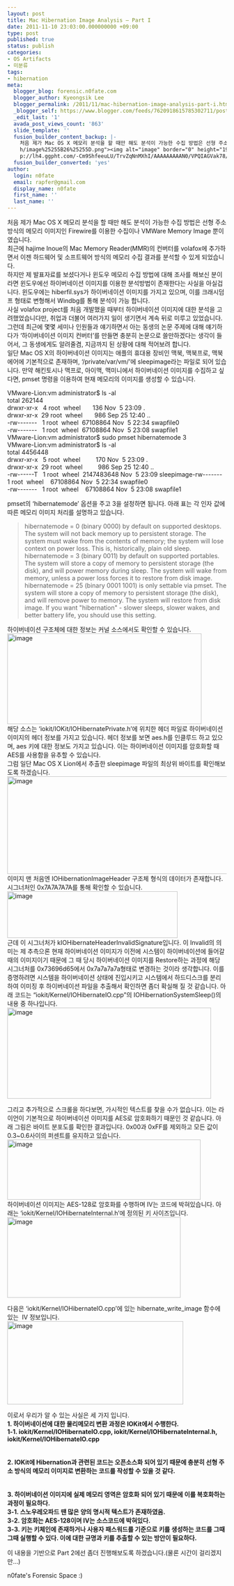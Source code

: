 ```yaml
---
layout: post
title: Mac Hibernation Image Analysis – Part I
date: 2011-11-10 23:03:00.000000000 +09:00
type: post
published: true
status: publish
categories:
- OS Artifacts
- 미분류
tags:
- hibernation
meta:
  blogger_blog: forensic.n0fate.com
  blogger_author: Kyeongsik Lee
  blogger_permalink: /2011/11/mac-hibernation-image-analysis-part-i.html
  _blogger_self: https://www.blogger.com/feeds/7620918615785302711/posts/default/3117389816454635344
  _edit_last: '1'
  avada_post_views_count: '863'
  slide_template: ''
  fusion_builder_content_backup: |-
    처음 제가 Mac OS X 메모리 분석을 할 때만 해도 분석이 가능한 수집 방법은 선형 주소 방식의 메모리 이미지인 Firewire를 이용한 수집이나 VMWare Memory Image 뿐이였습니다.<br />최근에 hajime Inoue의 Mac Memory Reader(MMR)의 컨버터를 volafox에 추가하면서 이젠 하드웨어 및 소프트웨어 방식의 메모리 수집 결과를 분석할 수 있게 되었습니다.<br />하지만 제 발표자료를 보셨다거나 윈도우 메모리 수집 방법에 대해 조사를 해보신 분이라면 윈도우에선 하이버네이션 이미지를 이용한 분석방법이 존재한다는 사실을 아실겁니다. 윈도우에는 hiberfil.sys가 하이버네이션 이미지를 가지고 있으며, 이를 크래시덤프 형태로 변형해서 Windbg를 통해 분석이 가능 합니다.<br />사실 volafox project를 처음 개발했을 때부터 하이버네이션 이미지에 대한 분석을 고려했었습니다만, 취업과 더불어 여러가지 일이 생기면서 계속 뒤로 미루고 있었습니다. 그런데 최근에 몇몇 세미나 인원들과 얘기하면서 아는 동생의 논문 주제에 대해 얘기하다가 ‘하이버네이션 이미지 컨버터’를 만들면 충분히 논문으로 쓸만하겠다는 생각이 들어서, 그 동생에게도 알려줄겸, 지금까지 된 상황에 대해 적어보려 합니다.<br />일단 Mac OS X의 하이버네이션 이미지는 애플의 휴대용 장비인 맥북, 맥북프로, 맥북에어에 기본적으로 존재하며, ‘/private/var/vm/’에 sleepimage라는 파일로 되어 있습니다. 만약 해킨토시나 맥프로, 아이맥, 맥미니에서 하이버네이션 이미지를 수집하고 싶다면, pmset 명령을 이용하여 현재 메모리의 이미지를 생성할 수 있습니다.<br /><br /><span>VMware-Lion:vm administrator$ ls -al</span><br /><span>total 262144</span><br /><span>drwxr-xr-x   4 root  wheel       136 Nov  5 23:09 .</span><br /><span>drwxr-xr-x  29 root  wheel       986 Sep 25 12:40 ..</span><br /><span>-rw-------   1 root  wheel  67108864 Nov  5 22:34 swapfile0</span><br /><span>-rw-------   1 root  wheel  67108864 Nov  5 23:08 swapfile1</span><br /><span>VMware-Lion:vm administrator$ sudo pmset hibernatemode 3</span><br /><span>VMware-Lion:vm administrator$ ls -al</span><br /><span>total 4456448</span><br /><span>drwxr-xr-x   5 root  wheel         170 Nov  5 23:09 .</span><br /><span>drwxr-xr-x  29 root  wheel         986 Sep 25 12:40 ..</span><br /><span><span>-rw------T   1 root  wheel  2147483648 Nov  5 23:09 sleepimage</span>-rw-------   1 root  wheel    67108864 Nov  5 22:34 swapfile0</span><br /><span>-rw-------   1 root  wheel    67108864 Nov  5 23:08 swapfile1</span><br /><br />pmset의 ‘hibernatemode’ 옵션을 주고 3을 설정하면 됩니다. 아래 표는 각 인자 값에 따른 메모리 이미지 처리를 설명하고 있습니다.<br /><blockquote><span>hibernatemode = 0 (binary 0000) by default on supported desktops. The system will not back memory up to persistent storage. The system must wake from the contents of memory; the system will lose context on power loss. This is, historically, plain old sleep.</span><br /><span>hibernatemode = 3 (binary 0011) by default on supported portables. The system will store a copy of memory to persistent storage (the disk), and will power memory during sleep. The system will wake from memory, unless a power loss forces it to restore from disk image.</span><br /><span>hibernatemode = 25 (binary 0001 1001) is only settable via pmset. The system will store a copy of memory to persistent storage (the disk), and will remove power to memory. The system will restore from disk image. If you want "hibernation" - slower sleeps, slower wakes, and better battery life, you should use this setting.</span></blockquote>하이버네이션 구조체에 대한 정보는 커널 소스에서도 확인할 수 있습니다.<br /><a href="http://lh6.ggpht.com/-Kh26njZsrlg/TrvZcyWruGI/AAAAAAAAAMM/gkjp4JTbSs0/s1600-h/image5.png"><img alt="image" border="0" height="208" src="http://lh6.ggpht.com/-SCHj3I3xuTI/TrvZd-Ur3sI/AAAAAAAAAMU/slxXCohl0Xk/image_thumb3.png?imgmax=800" title="image" width="446"></a><br />해당 소스는 ‘iokit/IOKit/IOHibernatePrivate.h’에 위치한 헤더 파일로 하이버네이션 이미지의 헤더 정보를 가지고 있습니다. 헤더 정보를 보면 aes.h를 인클루드 하고 있으며, aes 키에 대한 정보도 가지고 있습니다. 이는 하이버네이션 이미지를 암호화할 때 AES를 사용함을 유추할 수 있습니다.<br />그럼 일단 Mac OS X Lion에서 추출한 sleepimage 파일의 최상위 바이트를 확인해보도록 하겠습니다.<br /><a href="http://lh5.ggpht.com/-R357pzlDo-U/TrvZewtmQYI/AAAAAAAAAMY/iouMXOugwyI/s1600-h/image%25255B10%25255D.png"><img alt="image" border="0" height="224" src="http://lh6.ggpht.com/-Fnryz4xkGk4/TrvZfoMU8yI/AAAAAAAAAMg/rOcifzzPPGc/image_thumb%25255B5%25255D.png?imgmax=800" title="image" width="537"></a><br />이미지 맨 처음엔 IOHibernationImageHeader 구조체 형식의 데이터가 존재합니다. 시그너처인 0x7A7A7A7A를 통해 확인할 수 있습니다.<br /><a href="http://lh3.ggpht.com/-1Fh9AKafjks/TrvZgw9EZGI/AAAAAAAAAMs/-pSoKE2CkRk/s1600-h/image%25255B14%25255D.png"><img alt="image" border="0" height="107" src="http://lh5.ggpht.com/-0mO3yOyJDVk/TrvZiilPWFI/AAAAAAAAAM0/YQtp9WdQSiY/image_thumb%25255B7%25255D.png?imgmax=800" title="image" width="391"></a><br />근데 이 시그너처가 kIOHibernateHeaderInvalidSignature입니다. 이 Invalid의 의미는 제 추측으론 현재 하이버네이션 이미지가 이전에 시스템이 하이버네이션에 들어갈 때의 이미지이기 때문에 그 때 당시 하이버네이션 이미지를 Restore하는 과정에 해당 시그너처를 0x73696d65에서 0x7a7a7a7a형태로 변경하는 것이라 생각합니다. 이를 증명하려면 시스템을 하이버네이션 상태에 진입시키고 시스템에서 하드디스크를 분리하여 이미징 후 하이버네이션 파일을 추출해서 확인하면 좀더 확실해 질 것 같습니다. 아래 코드는 “iokit/Kernel/IOHibernateIO.cpp”의 IOHibernationSystemSleep()의 내용 중 하나입니다.<br /><a href="http://lh5.ggpht.com/-yP7LpRhkJUY/TrvZjp-zkVI/AAAAAAAAAM8/glhZSajHbZA/s1600-h/image%25255B18%25255D.png"><img alt="image" border="0" height="209" src="http://lh4.ggpht.com/-i4yVt52gUSM/TrvZkumq1XI/AAAAAAAAANE/3Mw7lTMHYdY/image_thumb%25255B9%25255D.png?imgmax=800" title="image" width="468"></a><br /><br />그리고 추가적으로 스크롤을 하다보면, 가시적인 텍스트를 찾을 수가 없습니다. 이는 라이언이 기본적으로 하이버네이션 이미지를 AES로 암호화하기 때문인 것 같습니다. 아래 그림은 바이트 분포도를 확인한 결과입니다. 0x00과 0xFF를 제외하고 모든 값이 0.3~0.6사이의 퍼센트를 유지하고 있습니다.<br /><a href="http://lh5.ggpht.com/-dTbr3VPNKRY/TrvZlsMzyKI/AAAAAAAAANM/ungcUaGUixM/s1600-h/image%25255B30%25255D.png"><img alt="image" border="0" height="138" src="http://lh3.ggpht.com/-VYq9jQpLU10/TrvZmpPJGCI/AAAAAAAAANU/jLUUpP4dyXA/image_thumb%25255B15%25255D.png?imgmax=800" title="image" width="444"></a><br />하이버네이션 이미지는 AES-128로 암호화를 수행하며 IV는 코드에 박혀있습니다. 아래는 ‘iokit/Kernel/IOHibernateInternal.h’에 정의된 키 사이즈입니다.<br /><a href="http://lh3.ggpht.com/-vzFe_hvASMY/TrvZnNEb29I/AAAAAAAAANc/dpQMI0UXYZc/s1600-h/image%25255B22%25255D.png"><img alt="image" border="0" height="185" src="http://lh6.ggpht.com/-wQKm2NNG0CA/TrvZn_3Tj1I/AAAAAAAAANk/RoEbAmVkJP8/image_thumb%25255B11%25255D.png?imgmax=800" title="image" width="398"></a><br /><br />다음은 ‘iokit/Kernel/IOHibernateIO.cpp’에 있는 hibernate_write_image 함수에 있는  IV 정보입니다.<br /><a href="http://lh3.ggpht.com/-ifNh-Dhgmc0/TrvZokw19dI/AAAAAAAAANs/qAsL956jmpM/s1600-
    h/image%25255B26%25255D.png"><img alt="image" border="0" height="191" src="htt
    p://lh4.ggpht.com/-Cm9ShfeeuLU/TrvZqNnMXhI/AAAAAAAAAN0/VPQIAGVak78/image_thumb%25255B13%25255D.png?imgmax=800" title="image" width="404"></a><br /><br />이로서 우리가 알 수 있는 사실은 세 가지 입니다.<br /><strong>1. 하이버네이션에 대한 물리메모리 변환 과정은 IOKit에서 수행한다.</strong><br /><strong>1-1. iokit/Kernel/IOHibernateIO.cpp, iokit/Kernel/IOHibernateInternal.h, iokit/Kernel/IOHibernateIO.cpp</strong><br /><strong><br /></strong><br /><strong>2. IOKit에 Hibernation과 관련된 코드는 오픈소스화 되어 있기 때문에 충분히 선형 주소 방식의 메모리 이미지로 변환하는 코드를 작성할 수 있을 것 같다.</strong><br /><strong><br /></strong><br /><strong>3. 하이버네이션 이미지에 실제 메모리 영역은 암호화 되어 있기 때문에 이를 복호화하는 과정이 필요하다.</strong><br /><strong>3-1. 스노우레오파드 땐 많은 양의 명시적 텍스트가 존재하였음.</strong><br /><strong>3-2. 암호화는 AES-128이며 IV는 소스코드에 박혀있다.</strong><br /><strong>3-3. 키는 키체인에 존재하거나 사용자 패스워드를 기준으로 키를 생성하는 코드를 그때그때 실행할 수 있다. 이에 대한 규명과 키를 추출할 수 있는 방안이 필요하다.</strong><br /><br />이 내용을 기반으로 Part 2에선 좀더 진행해보도록 하겠습니다.(물론 시간이 걸리겠지만…)<div>n0fate's Forensic Space :)</div>
  fusion_builder_converted: 'yes'
author:
  login: n0fate
  email: rapfer@gmail.com
  display_name: n0fate
  first_name: ''
  last_name: ''
---
```

<p>처음 제가 Mac OS X 메모리 분석을 할 때만 해도 분석이 가능한 수집 방법은 선형 주소 방식의 메모리 이미지인 Firewire를 이용한 수집이나 VMWare Memory Image 뿐이였습니다.<br />최근에 hajime Inoue의 Mac Memory Reader(MMR)의 컨버터를 volafox에 추가하면서 이젠 하드웨어 및 소프트웨어 방식의 메모리 수집 결과를 분석할 수 있게 되었습니다.<br />하지만 제 발표자료를 보셨다거나 윈도우 메모리 수집 방법에 대해 조사를 해보신 분이라면 윈도우에선 하이버네이션 이미지를 이용한 분석방법이 존재한다는 사실을 아실겁니다. 윈도우에는 hiberfil.sys가 하이버네이션 이미지를 가지고 있으며, 이를 크래시덤프 형태로 변형해서 Windbg를 통해 분석이 가능 합니다.<br />사실 volafox project를 처음 개발했을 때부터 하이버네이션 이미지에 대한 분석을 고려했었습니다만, 취업과 더불어 여러가지 일이 생기면서 계속 뒤로 미루고 있었습니다. 그런데 최근에 몇몇 세미나 인원들과 얘기하면서 아는 동생의 논문 주제에 대해 얘기하다가 ‘하이버네이션 이미지 컨버터’를 만들면 충분히 논문으로 쓸만하겠다는 생각이 들어서, 그 동생에게도 알려줄겸, 지금까지 된 상황에 대해 적어보려 합니다.<br />일단 Mac OS X의 하이버네이션 이미지는 애플의 휴대용 장비인 맥북, 맥북프로, 맥북에어에 기본적으로 존재하며, ‘/private/var/vm/’에 sleepimage라는 파일로 되어 있습니다. 만약 해킨토시나 맥프로, 아이맥, 맥미니에서 하이버네이션 이미지를 수집하고 싶다면, pmset 명령을 이용하여 현재 메모리의 이미지를 생성할 수 있습니다.</p>
<p><span>VMware-Lion:vm administrator$ ls -al</span><br /><span>total 262144</span><br /><span>drwxr-xr-x   4 root  wheel       136 Nov  5 23:09 .</span><br /><span>drwxr-xr-x  29 root  wheel       986 Sep 25 12:40 ..</span><br /><span>-rw-------   1 root  wheel  67108864 Nov  5 22:34 swapfile0</span><br /><span>-rw-------   1 root  wheel  67108864 Nov  5 23:08 swapfile1</span><br /><span>VMware-Lion:vm administrator$ sudo pmset hibernatemode 3</span><br /><span>VMware-Lion:vm administrator$ ls -al</span><br /><span>total 4456448</span><br /><span>drwxr-xr-x   5 root  wheel         170 Nov  5 23:09 .</span><br /><span>drwxr-xr-x  29 root  wheel         986 Sep 25 12:40 ..</span><br /><span><span>-rw------T   1 root  wheel  2147483648 Nov  5 23:09 sleepimage</span>-rw-------   1 root  wheel    67108864 Nov  5 22:34 swapfile0</span><br /><span>-rw-------   1 root  wheel    67108864 Nov  5 23:08 swapfile1</span></p>
<p>pmset의 ‘hibernatemode’ 옵션을 주고 3을 설정하면 됩니다. 아래 표는 각 인자 값에 따른 메모리 이미지 처리를 설명하고 있습니다.<br />
<blockquote><span>hibernatemode = 0 (binary 0000) by default on supported desktops. The system will not back memory up to persistent storage. The system must wake from the contents of memory; the system will lose context on power loss. This is, historically, plain old sleep.</span><br /><span>hibernatemode = 3 (binary 0011) by default on supported portables. The system will store a copy of memory to persistent storage (the disk), and will power memory during sleep. The system will wake from memory, unless a power loss forces it to restore from disk image.</span><br /><span>hibernatemode = 25 (binary 0001 1001) is only settable via pmset. The system will store a copy of memory to persistent storage (the disk), and will remove power to memory. The system will restore from disk image. If you want "hibernation" - slower sleeps, slower wakes, and better battery life, you should use this setting.</span></p></blockquote>
<p>하이버네이션 구조체에 대한 정보는 커널 소스에서도 확인할 수 있습니다.<br /><a href="http://lh6.ggpht.com/-Kh26njZsrlg/TrvZcyWruGI/AAAAAAAAAMM/gkjp4JTbSs0/s1600-h/image5.png"><img alt="image" border="0" height="208" src="{{ site.baseurl }}/assets/image_thumb3.png?imgmax=800" title="image" width="446" /></a><br />해당 소스는 ‘iokit/IOKit/IOHibernatePrivate.h’에 위치한 헤더 파일로 하이버네이션 이미지의 헤더 정보를 가지고 있습니다. 헤더 정보를 보면 aes.h를 인클루드 하고 있으며, aes 키에 대한 정보도 가지고 있습니다. 이는 하이버네이션 이미지를 암호화할 때 AES를 사용함을 유추할 수 있습니다.<br />그럼 일단 Mac OS X Lion에서 추출한 sleepimage 파일의 최상위 바이트를 확인해보도록 하겠습니다.<br /><a href="http://lh5.ggpht.com/-R357pzlDo-U/TrvZewtmQYI/AAAAAAAAAMY/iouMXOugwyI/s1600-h/image%25255B10%25255D.png"><img alt="image" border="0" height="224" src="{{ site.baseurl }}/assets/image_thumb%25255B5%25255D.png?imgmax=800" title="image" width="537" /></a><br />이미지 맨 처음엔 IOHibernationImageHeader 구조체 형식의 데이터가 존재합니다. 시그너처인 0x7A7A7A7A를 통해 확인할 수 있습니다.<br /><a href="http://lh3.ggpht.com/-1Fh9AKafjks/TrvZgw9EZGI/AAAAAAAAAMs/-pSoKE2CkRk/s1600-h/image%25255B14%25255D.png"><img alt="image" border="0" height="107" src="{{ site.baseurl }}/assets/image_thumb%25255B7%25255D.png?imgmax=800" title="image" width="391" /></a><br />근데 이 시그너처가 kIOHibernateHeaderInvalidSignature입니다. 이 Invalid의 의미는 제 추측으론 현재 하이버네이션 이미지가 이전에 시스템이 하이버네이션에 들어갈 때의 이미지이기 때문에 그 때 당시 하이버네이션 이미지를 Restore하는 과정에 해당 시그너처를 0x73696d65에서 0x7a7a7a7a형태로 변경하는 것이라 생각합니다. 이를 증명하려면 시스템을 하이버네이션 상태에 진입시키고 시스템에서 하드디스크를 분리하여 이미징 후 하이버네이션 파일을 추출해서 확인하면 좀더 확실해 질 것 같습니다. 아래 코드는 “iokit/Kernel/IOHibernateIO.cpp”의 IOHibernationSystemSleep()의 내용 중 하나입니다.<br /><a href="http://lh5.ggpht.com/-yP7LpRhkJUY/TrvZjp-zkVI/AAAAAAAAAM8/glhZSajHbZA/s1600-h/image%25255B18%25255D.png"><img alt="image" border="0" height="209" src="{{ site.baseurl }}/assets/image_thumb%25255B9%25255D.png?imgmax=800" title="image" width="468" /></a></p>
<p>그리고 추가적으로 스크롤을 하다보면, 가시적인 텍스트를 찾을 수가 없습니다. 이는 라이언이 기본적으로 하이버네이션 이미지를 AES로 암호화하기 때문인 것 같습니다. 아래 그림은 바이트 분포도를 확인한 결과입니다. 0x00과 0xFF를 제외하고 모든 값이 0.3~0.6사이의 퍼센트를 유지하고 있습니다.<br /><a href="http://lh5.ggpht.com/-dTbr3VPNKRY/TrvZlsMzyKI/AAAAAAAAANM/ungcUaGUixM/s1600-h/image%25255B30%25255D.png"><img alt="image" border="0" height="138" src="{{ site.baseurl }}/assets/image_thumb%25255B15%25255D.png?imgmax=800" title="image" width="444" /></a><br />하이버네이션 이미지는 AES-128로 암호화를 수행하며 IV는 코드에 박혀있습니다. 아래는 ‘iokit/Kernel/IOHibernateInternal.h’에 정의된 키 사이즈입니다.<br /><a href="http://lh3.ggpht.com/-vzFe_hvASMY/TrvZnNEb29I/AAAAAAAAANc/dpQMI0UXYZc/s1600-h/image%25255B22%25255D.png"><img alt="image" border="0" height="185" src="{{ site.baseurl }}/assets/image_thumb%25255B11%25255D.png?imgmax=800" title="image" width="398" /></a></p>
<p>다음은 ‘iokit/Kernel/IOHibernateIO.cpp’에 있는 hibernate_write_image 함수에 있는  IV 정보입니다.<br /><a href="http://lh3.ggpht.com/-ifNh-Dhgmc0/TrvZokw19dI/AAAAAAAAANs/qAsL956jmpM/s1600-<br />
h/image%25255B26%25255D.png"><img alt="image" border="0" height="191" src="{{ site.baseurl }}/assets/image_thumb%25255B13%25255D.png?imgmax=800" title="image" width="404" /></a></p>
<p>이로서 우리가 알 수 있는 사실은 세 가지 입니다.<br /><strong>1. 하이버네이션에 대한 물리메모리 변환 과정은 IOKit에서 수행한다.</strong><br /><strong>1-1. iokit/Kernel/IOHibernateIO.cpp, iokit/Kernel/IOHibernateInternal.h, iokit/Kernel/IOHibernateIO.cpp</strong><br /><strong><br /></strong><br /><strong>2. IOKit에 Hibernation과 관련된 코드는 오픈소스화 되어 있기 때문에 충분히 선형 주소 방식의 메모리 이미지로 변환하는 코드를 작성할 수 있을 것 같다.</strong><br /><strong><br /></strong><br /><strong>3. 하이버네이션 이미지에 실제 메모리 영역은 암호화 되어 있기 때문에 이를 복호화하는 과정이 필요하다.</strong><br /><strong>3-1. 스노우레오파드 땐 많은 양의 명시적 텍스트가 존재하였음.</strong><br /><strong>3-2. 암호화는 AES-128이며 IV는 소스코드에 박혀있다.</strong><br /><strong>3-3. 키는 키체인에 존재하거나 사용자 패스워드를 기준으로 키를 생성하는 코드를 그때그때 실행할 수 있다. 이에 대한 규명과 키를 추출할 수 있는 방안이 필요하다.</strong></p>
<p>이 내용을 기반으로 Part 2에선 좀더 진행해보도록 하겠습니다.(물론 시간이 걸리겠지만…)
<div>n0fate's Forensic Space :)</div>
